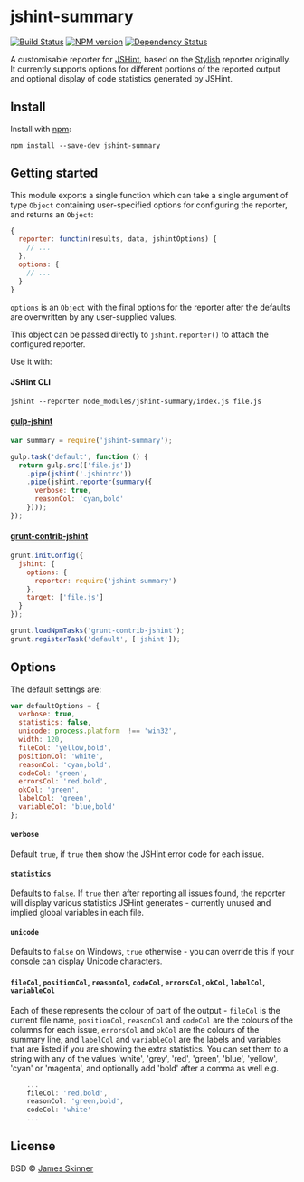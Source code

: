 # jshint-summary

[![Build Status][travis-image]][travis-url] [![NPM version][npm-image]][npm-url] [![Dependency Status][daviddm-image]][daviddm-url]



A customisable reporter for [JSHint](https://github.com/jshint/jshint), based on the [Stylish](https://npmjs.org/package/jshint-stylish) reporter originally. It currently supports options for different portions of the reported output and optional display of code statistics generated by JSHint.


## Install

Install with [npm](https://npmjs.org/package/jshint-summary):

```
npm install --save-dev jshint-summary
```


## Getting started

This module exports a single function which can take a single argument of type `Object` containing user-specified options for configuring the reporter, and returns an `Object`:

```js
{
  reporter: functin(results, data, jshintOptions) {
    // ...
  },
  options: {
    // ...
  }
}
```

`options` is an `Object` with the final options for the reporter after the defaults are overwritten by any user-supplied values.

This object can be passed directly to `jshint.reporter()` to attach the configured reporter.


Use it with:


#### JSHint CLI

```
jshint --reporter node_modules/jshint-summary/index.js file.js
```


#### [gulp-jshint](https://github.com/wearefractal/gulp-jshint)

```js
var summary = require('jshint-summary');

gulp.task('default', function () {
  return gulp.src(['file.js'])
    .pipe(jshint('.jshintrc'))
    .pipe(jshint.reporter(summary({
      verbose: true,
      reasonCol: 'cyan,bold'
    })));
});
```


#### [grunt-contrib-jshint](https://github.com/gruntjs/grunt-contrib-jshint)

```js
grunt.initConfig({
  jshint: {
    options: {
      reporter: require('jshint-summary')
    },
    target: ['file.js']
  }
});

grunt.loadNpmTasks('grunt-contrib-jshint');
grunt.registerTask('default', ['jshint']);
```


## Options

The default settings are:

```js
var defaultOptions = {
  verbose: true,
  statistics: false,
  unicode: process.platform  !== 'win32',
  width: 120,
  fileCol: 'yellow,bold',
  positionCol: 'white',
  reasonCol: 'cyan,bold',
  codeCol: 'green',
  errorsCol: 'red,bold',
  okCol: 'green',
  labelCol: 'green',
  variableCol: 'blue,bold'
};
```


#### `verbose`

Default `true`, if `true` then show the JSHint error code for each issue.

#### `statistics`

Defaults to `false`. If `true` then after reporting all issues found, the reporter will display various statistics JSHint generates - currently unused and implied global variables in each file.

#### `unicode`

Defaults to `false` on Windows, `true` otherwise - you can override this if your console can display Unicode characters.

#### `fileCol`, `positionCol`, `reasonCol`, `codeCol`, `errorsCol`, `okCol`, `labelCol`, `variableCol`

Each of these represents the colour of part of the output - `fileCol` is the current file name, `positionCol`, `reasonCol` and `codeCol` are the colours of the columns for each issue, `errorsCol` and `okCol` are the colours of the summary line, and `labelCol` and `variableCol` are the labels and variables that are listed if you are showing the extra statistics. You can set them to a string with any of the values 'white', 'grey', 'red', 'green', 'blue', 'yellow', 'cyan' or 'magenta', and optionally add 'bold' after a comma as well e.g.

```js
    ...
    fileCol: 'red,bold',
    reasonCol: 'green,bold',
    codeCol: 'white'
    ...
```


## License

BSD © [James Skinner](http://github.com/spiralx)


[npm-url]: https://npmjs.org/package/jshint-summary
[npm-image]: https://badge.fury.io/js/jshint-summary.svg
[daviddm-url]: https://david-dm.org/spiralx/jshint-summary
[daviddm-image]: https://david-dm.org/spiralx/jshint-summary.svg?theme=shields.io
[travis-url]: https://travis-ci.org/spiralx/jshint-summary
[travis-image]: https://travis-ci.org/spiralx/jshint-summary.svg?branch=master

